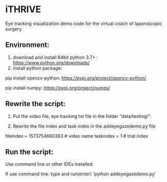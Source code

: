 # iTHRIVE
Eye tracking visualization demo code for the virtual coach of laparoscopic surgery

## Environment: 
1) download and install 64bit python 3.7+ : https://www.python.org/downloads/
2) install python package:

pip install opencv-python:  https://pypi.org/project/opencv-python/

pip install numpy: https://pypi.org/project/numpy/

## Rewrite the script:
1) Put the video file, eye tracking txt file in the folder "data/testing/".


2) Rewrite the file index and task index in the addeyegazedemo.py file

fileindex = 1573754660363 # video name
taskindex = 1 # trial index

## Run the script:
Use command line or other IDEs installed.

If use command line: type and run(enter) 'python addeyegazedemo.py'